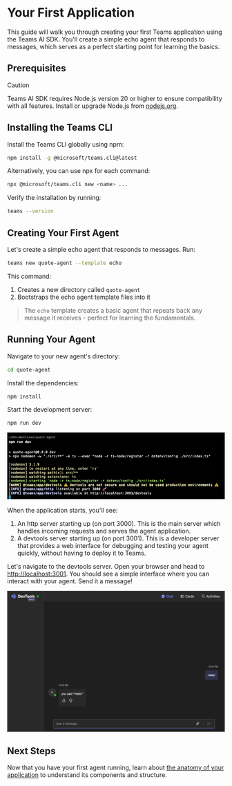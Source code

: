 # Your First Application

This guide will walk you through creating your first Teams application using the Teams AI SDK. You'll create a simple echo agent that responds to messages, which serves as a perfect starting point for learning the basics.

## Prerequisites

> [!CAUTION]
> Teams AI SDK requires Node.js version 20 or higher to ensure compatibility with all features. Install or upgrade Node.js from [nodejs.org](https://nodejs.org/).

## Installing the Teams CLI

Install the Teams CLI globally using npm:

```sh
npm install -g @microsoft/teams.cli@latest
```

Alternatively, you can use npx for each command:

```sh
npx @microsoft/teams.cli new <name> ...
```

Verify the installation by running:

```sh
teams --version
```

## Creating Your First Agent

Let's create a simple echo agent that responds to messages. Run:

```sh
teams new quote-agent --template echo
```

This command:

1. Creates a new directory called `quote-agent`
2. Bootstraps the echo agent template files into it

> The `echo` template creates a basic agent that repeats back any message it receives - perfect for learning the fundamentals.

## Running Your Agent

Navigate to your new agent's directory:

```sh
cd quote-agent
```

Install the dependencies:

```sh
npm install
```

Start the development server:

```sh
npm run dev
```

![console running app](running-application.png)

When the application starts, you'll see:

1. An http server starting up (on port 3000). This is the main server which handles incoming requests and serves the agent application.
2. A devtools server starting up (on port 3001). This is a developer server that provides a web interface for debugging and testing your agent quickly, without having to deploy it to Teams.

Let's navigate to the devtools server. Open your browser and head to [http://localhost:3001](http://localhost:3001). You should see a simple interface where you can interact with your agent. Send it a message!

![devtools](devtools.png)

## Next Steps

Now that you have your first agent running, learn about [the anatomy of your application](2.anatomy-of-an-app.md) to understand its components and structure.
